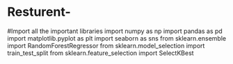 # Resturent-

#Import all the important libraries
import numpy as np 
import pandas as pd 
import matplotlib.pyplot as plt
import seaborn as sns
from sklearn.ensemble import RandomForestRegressor
from sklearn.model_selection import train_test_split
from sklearn.feature_selection import SelectKBest
